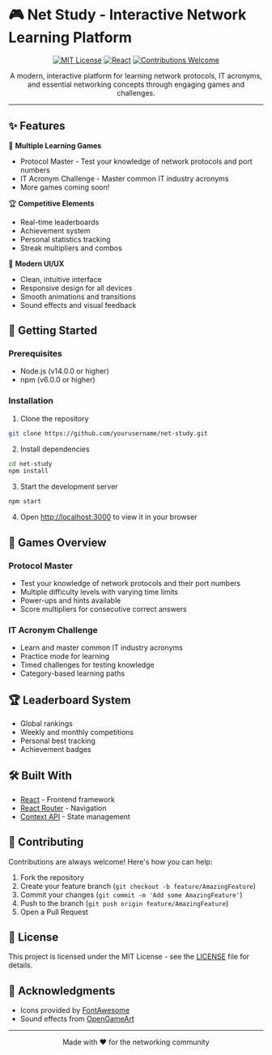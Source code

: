 # 🎮 Net Study - Interactive Network Learning Platform

<div align="center">

[![MIT License](https://img.shields.io/badge/License-MIT-green.svg)](https://choosealicense.com/licenses/mit/)
[![React](https://img.shields.io/badge/React-18.2.0-blue.svg)](https://reactjs.org/)
[![Contributions Welcome](https://img.shields.io/badge/contributions-welcome-brightgreen.svg?style=flat)](https://github.com/yourusername/net-study/issues)

A modern, interactive platform for learning network protocols, IT acronyms, and essential networking concepts through engaging games and challenges.

</div>

---

## ✨ Features

🎯 **Multiple Learning Games**
- Protocol Master - Test your knowledge of network protocols and port numbers
- IT Acronym Challenge - Master common IT industry acronyms
- More games coming soon!

🏆 **Competitive Elements**
- Real-time leaderboards
- Achievement system
- Personal statistics tracking
- Streak multipliers and combos

🎨 **Modern UI/UX**
- Clean, intuitive interface
- Responsive design for all devices
- Smooth animations and transitions
- Sound effects and visual feedback

## 🚀 Getting Started

### Prerequisites

- Node.js (v14.0.0 or higher)
- npm (v6.0.0 or higher)

### Installation

1. Clone the repository
```bash
git clone https://github.com/yourusername/net-study.git
```

2. Install dependencies
```bash
cd net-study
npm install
```

3. Start the development server
```bash
npm start
```

4. Open [http://localhost:3000](http://localhost:3000) to view it in your browser

## 🎯 Games Overview

### Protocol Master
- Test your knowledge of network protocols and their port numbers
- Multiple difficulty levels with varying time limits
- Power-ups and hints available
- Score multipliers for consecutive correct answers

### IT Acronym Challenge
- Learn and master common IT industry acronyms
- Practice mode for learning
- Timed challenges for testing knowledge
- Category-based learning paths

## 🏆 Leaderboard System

- Global rankings
- Weekly and monthly competitions
- Personal best tracking
- Achievement badges

## 🛠️ Built With

- [React](https://reactjs.org/) - Frontend framework
- [React Router](https://reactrouter.com/) - Navigation
- [Context API](https://reactjs.org/docs/context.html) - State management

## 🤝 Contributing

Contributions are always welcome! Here's how you can help:

1. Fork the repository
2. Create your feature branch (`git checkout -b feature/AmazingFeature`)
3. Commit your changes (`git commit -m 'Add some AmazingFeature'`)
4. Push to the branch (`git push origin feature/AmazingFeature`)
5. Open a Pull Request

## 📝 License

This project is licensed under the MIT License - see the [LICENSE](LICENSE) file for details.

## 🙏 Acknowledgments

- Icons provided by [FontAwesome](https://fontawesome.com/)
- Sound effects from [OpenGameArt](https://opengameart.org/)

---

<div align="center">
Made with ❤️ for the networking community
</div>
